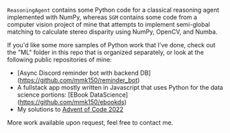 ``ReasoningAgent`` contains some Python code for a classical reasoning agent implemented with NumPy, whereas ``SGM`` contains some code from a computer vision project of mine that attempts to implement semi-global matching to calculate stereo disparity using NumPy, OpenCV, and Numba. 

If you'd like some more samples of Python work that I've done, check out the "ML" folder in this repo that is organized separately, or look at the following public repositories of mine:

- [Async Discord reminder bot with backend DB] (https://github.com/mmk150/reminder_bot)
- A fullstack app mostly written in Javascript that uses Python for the data science portions: [EBook DataScience] (https://github.com/mmk150/ebookds)
- My solutions to [Advent of Code 2022](https://github.com/mmk150/AdventOfCode2022)

More work available upon request, feel free to contact me.